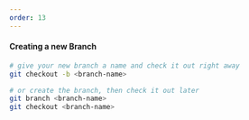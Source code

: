 ```yaml
---
order: 13
---
```


#### Creating a new Branch

```sh
# give your new branch a name and check it out right away
git checkout -b <branch-name>

# or create the branch, then check it out later
git branch <branch-name>
git checkout <branch-name>
```
